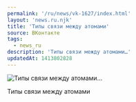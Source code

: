 ```yaml
---
permalink: '/ru/news/vk-1627/index.html'
layout: 'news.ru.njk'
title: 'Типы связи между атомами'
source: ВКонтакте
tags:
  - news_ru
description: 'Типы связи между атомами…'
updatedAt: 1413802828
---
```

![Типы связи между атомами…](https://sun9-48.userapi.com/impf/c624226/v624226833/522d/_RDr7B9JcbE.jpg?size=800x600&quality=96&proxy=1&sign=703c4eeaa335a4ca74ef0183998bba39&c_uniq_tag=HdeZ1LwOT7cyS_zQCFfcQJYkP4wI4Hk4d04fR5-o2jc&type=album)

Типы связи между атомами
